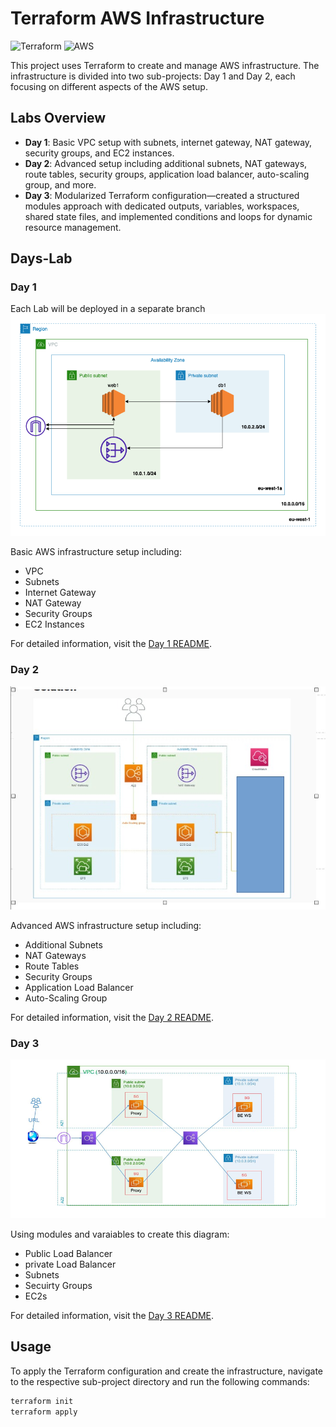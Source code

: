 # Terraform AWS Infrastructure

![Terraform](https://img.icons8.com/color/144/000000/terraform.png)      ![AWS](https://img.icons8.com/color/144/000000/amazon-web-services.png)

This project uses Terraform to create and manage AWS infrastructure. The infrastructure is divided into two sub-projects: Day 1 and Day 2, each focusing on different aspects of the AWS setup.

## Labs Overview

- **Day 1**: Basic VPC setup with subnets, internet gateway, NAT gateway, security groups, and EC2 instances.
- **Day 2**: Advanced setup including additional subnets, NAT gateways, route tables, security groups, application load balancer, auto-scaling group, and more.
- **Day 3**: Modularized Terraform configuration—created a structured modules approach with dedicated outputs, variables, workspaces, shared state files, and implemented conditions and loops for dynamic resource management.

## Days-Lab

### Day 1
Each Lab will be deployed in a separate branch 
![Diagram](./day1-architecture.png)

Basic AWS infrastructure setup including:
- VPC
- Subnets
- Internet Gateway
- NAT Gateway
- Security Groups
- EC2 Instances

For detailed information, visit the [Day 1 README](Day1/README.md).

### Day 2

![Diagram](./day2-architecture.jpg)

Advanced AWS infrastructure setup including:
- Additional Subnets
- NAT Gateways
- Route Tables
- Security Groups
- Application Load Balancer
- Auto-Scaling Group

For detailed information, visit the [Day 2 README](Day2/README.md).

### Day 3

![Diagram](./day3-architecture.png)

Using modules and varaiables to create this diagram:
- Public Load Balancer
- private Load Balancer
- Subnets
- Secuirty Groups
- EC2s

For detailed information, visit the [Day 3 README](Day3/terraform-reverse-proxy/README.md).

## Usage

To apply the Terraform configuration and create the infrastructure, navigate to the respective sub-project directory and run the following commands:

```sh
terraform init
terraform apply

